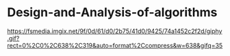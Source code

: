 # Design-and-Analysis-of-algorithms

https://fsmedia.imgix.net/9f/0d/61/d0/2b75/41d0/9425/74a1452c2f2d/giphy.gif?rect=0%2C0%2C638%2C319&auto=format%2Ccompress&w=638&gifq=35

